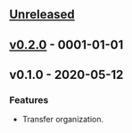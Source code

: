 <a name="unreleased"></a>
## [Unreleased]


<a name="v0.2.0"></a>
## [v0.2.0] - 0001-01-01

<a name="v0.1.0"></a>
## v0.1.0 - 2020-05-12
### Features
- Transfer organization.


[Unreleased]: https://github.com/pre-cursor/ws-get/compare/v0.2.0...HEAD
[v0.2.0]: https://github.com/pre-cursor/ws-get/compare/v0.1.0...v0.2.0
